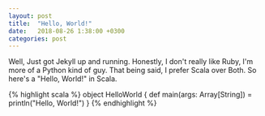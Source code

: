 ```yaml
---
layout: post
title:  "Hello, World!"
date:   2018-08-26 1:38:00 +0300
categories: post
---
```

Well, Just got Jekyll up and running.
Honestly, I don't really like Ruby, I'm more of a Python kind of guy.
That being said, I prefer Scala over Both.
So here's a "Hello, World!" in Scala.

{% highlight scala %}
object HelloWorld {
    def main(args: Array[String]) = println("Hello, World!")
}
{% endhighlight %}

